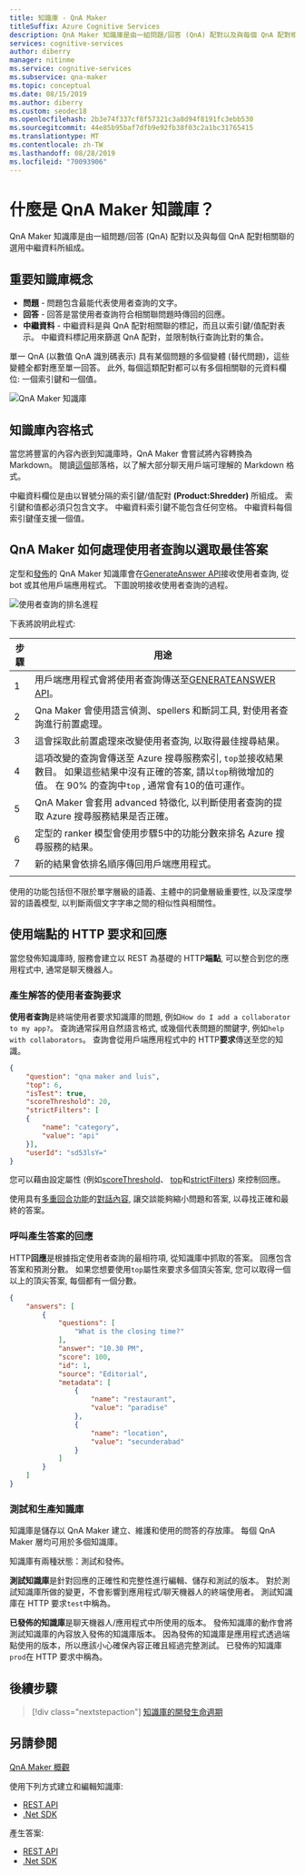 ```yaml
---
title: 知識庫 - QnA Maker
titleSuffix: Azure Cognitive Services
description: QnA Maker 知識庫是由一組問題/回答 (QnA) 配對以及與每個 QnA 配對相關聯的選用中繼資料所組成。
services: cognitive-services
author: diberry
manager: nitinme
ms.service: cognitive-services
ms.subservice: qna-maker
ms.topic: conceptual
ms.date: 08/15/2019
ms.author: diberry
ms.custom: seodec18
ms.openlocfilehash: 2b3e74f337cf8f57321c3a8d94f8191fc3ebb530
ms.sourcegitcommit: 44e85b95baf7dfb9e92fb38f03c2a1bc31765415
ms.translationtype: MT
ms.contentlocale: zh-TW
ms.lasthandoff: 08/28/2019
ms.locfileid: "70093906"
---
```

# <a name="what-is-a-qna-maker-knowledge-base"></a>什麼是 QnA Maker 知識庫？

QnA Maker 知識庫是由一組問題/回答 (QnA) 配對以及與每個 QnA 配對相關聯的選用中繼資料所組成。

## <a name="key-knowledge-base-concepts"></a>重要知識庫概念

* **問題** - 問題包含最能代表使用者查詢的文字。 
* **回答** - 回答是當使用者查詢符合相關聯問題時傳回的回應。  
* **中繼資料** - 中繼資料是與 QnA 配對相關聯的標記，而且以索引鍵/值配對表示。 中繼資料標記用來篩選 QnA 配對，並限制執行查詢比對的集合。

單一 QnA (以數值 QnA 識別碼表示) 具有某個問題的多個變體 (替代問題)，這些變體全都對應至單一回答。 此外, 每個這類配對都可以有多個相關聯的元資料欄位: 一個索引鍵和一個值。

![QnA Maker 知識庫](../media/qnamaker-concepts-knowledgebase/knowledgebase.png) 

## <a name="knowledge-base-content-format"></a>知識庫內容格式

當您將豐富的內容內嵌到知識庫時，QnA Maker 會嘗試將內容轉換為 Markdown。 閱讀[這個](https://aka.ms/qnamaker-docs-markdown-support)部落格，以了解大部分聊天用戶端可理解的 Markdown 格式。

中繼資料欄位是由以冒號分隔的索引鍵/值配對 **(Product:Shredder)** 所組成。 索引鍵和值都必須只包含文字。 中繼資料索引鍵不能包含任何空格。 中繼資料每個索引鍵僅支援一個值。

## <a name="how-qna-maker-processes-a-user-query-to-select-the-best-answer"></a>QnA Maker 如何處理使用者查詢以選取最佳答案

定型和[發佈](/azure/cognitive-services/qnamaker/quickstarts/create-publish-knowledge-base#publish-the-knowledge-base)的 QnA Maker 知識庫會在[GenerateAnswer API](/azure/cognitive-services/qnamaker/how-to/metadata-generateanswer-usage)接收使用者查詢, 從 bot 或其他用戶端應用程式。 下圖說明接收使用者查詢的過程。

![使用者查詢的排名進程](../media/qnamaker-concepts-knowledgebase/rank-user-query-first-with-azure-search-then-with-qna-maker.png)

下表將說明此程式:

|步驟|用途|
|--|--|
|1|用戶端應用程式會將使用者查詢傳送至[GENERATEANSWER API](/azure/cognitive-services/qnamaker/how-to/metadata-generateanswer-usage)。|
|2|Qna Maker 會使用語言偵測、spellers 和斷詞工具, 對使用者查詢進行前置處理。|
|3|這會採取此前置處理來改變使用者查詢, 以取得最佳搜尋結果。|
|4|這項改變的查詢會傳送至 Azure 搜尋服務索引, `top`並接收結果數目。 如果這些結果中沒有正確的答案, 請以`top`稍微增加的值。 在 90% 的查詢中`top` , 通常會有10的值可運作。|
|5|QnA Maker 會套用 advanced 特徵化, 以判斷使用者查詢的提取 Azure 搜尋服務結果是否正確。 |
|6|定型的 ranker 模型會使用步驟5中的功能分數來排名 Azure 搜尋服務的結果。|
|7|新的結果會依排名順序傳回用戶端應用程式。|
|||

使用的功能包括但不限於單字層級的語義、主體中的詞彙層級重要性, 以及深度學習的語義模型, 以判斷兩個文字字串之間的相似性與相關性。

## <a name="http-request-and-response-with-endpoint"></a>使用端點的 HTTP 要求和回應
當您發佈知識庫時, 服務會建立以 REST 為基礎的 HTTP**端點**, 可以整合到您的應用程式中, 通常是聊天機器人。 

### <a name="the-user-query-request-to-generate-an-answer"></a>產生解答的使用者查詢要求

**使用者查詢**是終端使用者要求知識庫的問題, 例如`How do I add a collaborator to my app?`。 查詢通常採用自然語言格式, 或幾個代表問題的關鍵字, 例如`help with collaborators`。 查詢會從用戶端應用程式中的 HTTP**要求**傳送至您的知識。

```json
{
    "question": "qna maker and luis",
    "top": 6,
    "isTest": true,
    "scoreThreshold": 20,
    "strictFilters": [
    {
        "name": "category",
        "value": "api"
    }],
    "userId": "sd53lsY="
}
```

您可以藉由設定屬性 (例如[scoreThreshold](./confidence-score.md#choose-a-score-threshold)、 [top](../how-to/improve-knowledge-base.md#use-the-top-property-in-the-generateanswer-request-to-get-several-matching-answers)和[strictFilters](../how-to/metadata-generateanswer-usage.md#filter-results-with-strictfilters-for-metadata-tags)) 來控制回應。

使用具有[多重回合功能](../how-to/multiturn-conversation.md)的[對話內容](../how-to/metadata-generateanswer-usage.md#use-question-and-answer-results-to-keep-conversation-context), 讓交談能夠縮小問題和答案, 以尋找正確和最終的答案。

### <a name="the-response-from-a-call-to-generate-answer"></a>呼叫產生答案的回應

HTTP**回應**是根據指定使用者查詢的最相符項, 從知識庫中抓取的答案。 回應包含答案和預測分數。 如果您想要使用`top`屬性來要求多個頂尖答案, 您可以取得一個以上的頂尖答案, 每個都有一個分數。 

```json
{
    "answers": [
        {
            "questions": [
                "What is the closing time?"
            ],
            "answer": "10.30 PM",
            "score": 100,
            "id": 1,
            "source": "Editorial",
            "metadata": [
                {
                    "name": "restaurant",
                    "value": "paradise"
                },
                {
                    "name": "location",
                    "value": "secunderabad"
                }
            ]
        }
    ]
}
```

### <a name="test-and-production-knowledge-base"></a>測試和生產知識庫
知識庫是儲存以 QnA Maker 建立、維護和使用的問答的存放庫。 每個 QnA Maker 層均可用於多個知識庫。

知識庫有兩種狀態：測試和發佈。 

**測試知識庫**是針對回應的正確性和完整性進行編輯、儲存和測試的版本。 對於測試知識庫所做的變更，不會影響到應用程式/聊天機器人的終端使用者。 測試知識庫在 HTTP 要求`test`中稱為。 

**已發佈的知識庫**是聊天機器人/應用程式中所使用的版本。 發佈知識庫的動作會將測試知識庫的內容放入發佈的知識庫版本。 因為發佈的知識庫是應用程式透過端點使用的版本，所以應該小心確保內容正確且經過完整測試。 已發佈的知識庫`prod`在 HTTP 要求中稱為。 

## <a name="next-steps"></a>後續步驟

> [!div class="nextstepaction"]
> [知識庫的開發生命週期](./development-lifecycle-knowledge-base.md)

## <a name="see-also"></a>另請參閱

[QnA Maker 概觀](../Overview/overview.md)

使用下列方式建立和編輯知識庫: 
* [REST API](https://docs.microsoft.com/en-us/rest/api/cognitiveservices/qnamaker/knowledgebase)
* [.Net SDK](https://docs.microsoft.com/en-us/dotnet/api/microsoft.azure.cognitiveservices.knowledge.qnamaker.knowledgebase?view=azure-dotnet)

產生答案: 
* [REST API](https://docs.microsoft.com/en-us/rest/api/cognitiveservices/qnamakerruntime/runtime/generateanswer)
* [.Net SDK](https://docs.microsoft.com/en-us/dotnet/api/microsoft.azure.cognitiveservices.knowledge.qnamaker.runtime?view=azure-dotnet)
